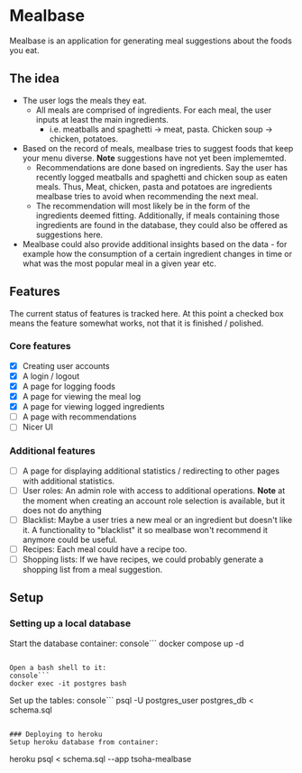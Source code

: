 # Mealbase
Mealbase is an application for generating meal suggestions about the foods you eat.

## The idea
- The user logs the meals they eat.
  - All meals are comprised of ingredients. For each meal, the user inputs at least the
main ingredients.
    - i.e. meatballs and spaghetti -> meat, pasta. Chicken soup -> chicken, potatoes.
- Based on the record of meals, mealbase tries to suggest foods that keep your menu
diverse. **Note** suggestions have not yet been implememted.
  - Recommendations are done based on ingredients. Say the user has recently logged
meatballs and spaghetti and chicken soup as eaten meals. Thus, Meat, chicken, pasta and
potatoes are ingredients mealbase tries to avoid when recommending the next meal.
  - The recommendation will most likely be in the form of the ingredients deemed
fitting. Additionally, if meals containing those ingredients are found in the database,
they could also be offered as suggestions here.
- Mealbase could also provide additional insights based on the data - for example how
the consumption of a certain ingredient changes in time or what was the most popular
meal in a given year etc.

## Features
The current status of features is tracked here. At this point a checked box means the
feature somewhat works, not that it is finished / polished.
### Core features
- [x] Creating user accounts
- [x] A login / logout
- [x] A page for logging foods
- [x] A page for viewing the meal log
- [x] A page for viewing logged ingredients
- [ ] A page with recommendations
- [ ] Nicer UI

### Additional features
- [ ] A page for displaying additional statistics / redirecting to other pages with
additional statistics.
- [ ] User roles: An admin role with access to additional operations. **Note** at the
moment when creating an account role selection is available, but it does not do
anything
- [ ] Blacklist: Maybe a user tries a new meal or an ingredient but doesn't like it.
A functionality to "blacklist" it so mealbase won't recommend it anymore could be
useful.
- [ ] Recipes: Each meal could have a recipe too.
- [ ] Shopping lists: If we have recipes, we could probably generate a shopping list
from a meal suggestion.

## Setup
### Setting up a local database
Start the database container:
console```
docker compose up -d
```

Open a bash shell to it:
console```
docker exec -it postgres bash
```

Set up the tables:
console```
psql -U postgres_user postgres_db < schema.sql
```

### Deploying to heroku
Setup heroku database from container:
```
heroku psql < schema.sql --app tsoha-mealbase
```
